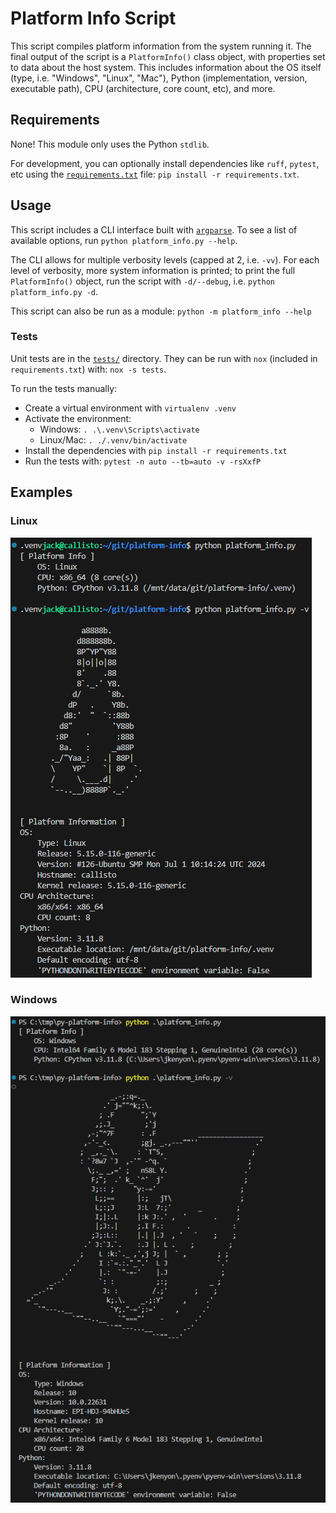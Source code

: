 # Platform Info Script

This script compiles platform information from the system running it. The final output of the script is a `PlatformInfo()` class object, with properties set to data about the host system. This includes information about the OS itself (type, i.e. "Windows", "Linux", "Mac"), Python (implementation, version, executable path), CPU (architecture, core count, etc), and more.

## Requirements

None! This module only uses the Python `stdlib`.

For development, you can optionally install dependencies like `ruff`, `pytest`, etc using the [`requirements.txt`](./requirements.txt) file: `pip install -r requirements.txt`.

## Usage

This script includes a CLI interface built with [`argparse`](https://docs.python.org/3/library/argparse.html). To see a list of available options, run `python platform_info.py --help`.

The CLI allows for multiple verbosity levels (capped at 2, i.e. `-vv`). For each level of verbosity, more system information is printed; to print the full `PlatformInfo()` object, run the script with `-d/--debug`, i.e. `python platform_info.py -d`.

This script can also be run as a module: `python -m platform_info --help`

### Tests

Unit tests are in the [`tests/`](./tests) directory. They can be run with `nox` (included in `requirements.txt`) with: `nox -s tests`.

To run the tests manually:

- Create a virtual environment with `virtualenv .venv`
- Activate the environment:
  - Windows: `. .\.venv\Scripts\activate`
  - Linux/Mac: `. ./.venv/bin/activate`
- Install the dependencies with `pip install -r requirements.txt`
- Run the tests with: `pytest -n auto --tb=auto -v -rsXxfP`

## Examples

### Linux

![platform_linux.png](./assets/img/platform_linux.png)

### Windows

![platform_windows.png](./assets/img/platform_windows.png)
